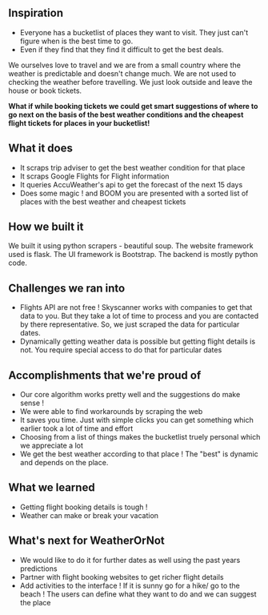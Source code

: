 ## Inspiration
* Everyone has a bucketlist of places they want to visit. They just can't figure when is the best time to go. 
* Even if they find that they find it difficult to get the best deals. 

We ourselves love to travel and we are from a small country where the weather is predictable and doesn't change much. We are not used to checking the weather before travelling. We just look outside and leave the house or book tickets. 

**What if while booking tickets we could get smart suggestions of where to go next on the basis of the best weather conditions and the cheapest flight tickets for places in your bucketlist!**

## What it does
* It scraps trip adviser to get the best weather condition for that place
* It scraps Google Flights for Flight information
* It queries AccuWeather's api to get the forecast of the next 15 days
* Does some magic ! and BOOM you are presented with a sorted list of places with the best weather and cheapest tickets

## How we built it
We built it using python scrapers - beautiful soup. The website framework used is flask. The UI framework is Bootstrap. The backend is mostly python code.

## Challenges we ran into
* Flights API are not free ! Skyscanner works with companies to get that data to you. But they take a lot of time to process and you are contacted by there representative. So, we just scraped the data for particular dates.
* Dynamically getting weather data is possible but getting flight details is not. You require special access to do that for particular dates



## Accomplishments that we're proud of
* Our core algorithm works pretty well and the suggestions do make sense !
* We were able to find workarounds by scraping the web
* It saves you time. Just with simple clicks you can get something which earlier took a lot of time and effort 
* Choosing from a list of things makes the bucketlist truely personal which we appreciate a lot
* We get the best weather according to that place ! The "best" is dynamic and depends on the place.

## What we learned
* Getting flight booking details is tough !
* Weather can make or break your vacation


## What's next for WeatherOrNot
* We would like to do it for further dates as well using the past years predictions
* Partner with flight booking websites to get richer flight details
* Add activities to the interface ! If it is sunny go for a hike/ go to the beach ! The users can define what they want to do and we can suggest the place
